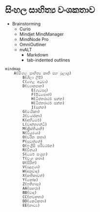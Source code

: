 # සිංහල සාහිත්‍ය වංශකතාව

- Brainstorming
	- Curio
	- Mindjet MindManager
	- MindNode Pro
	- OmniOutliner
	- nvALT
		- Markdown
		- tab-indented outlines




```mermaid
mindmap
    A(සිංහල සාහිත්‍ය කෘති සහ මූලාශ්‍ර)
        B(ශිලා ලිපි)
        C(හෙළ අටුවා)
        D(ව්‍යාකපාන)
            E(ගැටපද)
            F(පිටපොත්)
            H(ටිප්තරාර්ථ සන්න)
            H(ටිප්තරාර්ථ සන්න)
            I(සන්න)
        G(මණිකා)
        J(වර්ණනා)
        K(අභිධර්ම)
        L(වෘත්තගන්ධි)
        M(ක්‍රිස්තියානි)
        N(වියරණ)
        O(චරිත කතා)
        P(පුවත්පත්)
        Q(ඉංග්‍රීසි පරිවර්ථන)
        R(විනය)
        S(ධර්ම සංග්‍රහ)
        T(වංශ කතා)
        U(සිරිත්)
        V(බුදුගුණ)
        W(අනුවාද)
        X(කතිකාවත්)
        Y(කෝෂ)
        Z(ඉතිහාස)
        AA(සඟරා)
        BB(වාද)
        CC(නවකතා)
        DD(කෙටිකතා)
        EE(නාට්‍ය)
```
